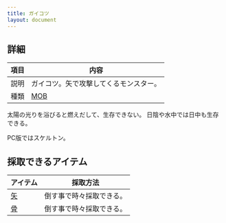 ```yaml
---
title: ガイコツ
layout: document
---
```

## 詳細

|項目|内容|
|---|---|
|説明|ガイコツ。矢で攻撃してくるモンスター。|
|種類|[MOB](MOB)|

太陽の光りを浴びると燃えだして、生存できない。
日陰や水中では日中も生存できる。

PC版ではスケルトン。

## 採取できるアイテム

|アイテム|採取方法|
|---|---|
|[矢](矢)|倒す事で時々採取できる。|
|[骨](骨)|倒す事で時々採取できる。|
